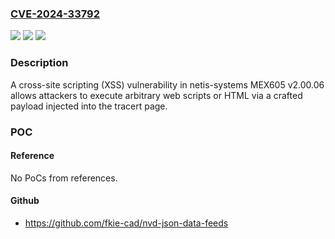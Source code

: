 ### [CVE-2024-33792](https://cve.mitre.org/cgi-bin/cvename.cgi?name=CVE-2024-33792)
![](https://img.shields.io/static/v1?label=Product&message=n%2Fa&color=blue)
![](https://img.shields.io/static/v1?label=Version&message=n%2Fa&color=blue)
![](https://img.shields.io/static/v1?label=Vulnerability&message=n%2Fa&color=brighgreen)

### Description

A cross-site scripting (XSS) vulnerability in netis-systems MEX605 v2.00.06 allows attackers to execute arbitrary web scripts or HTML via a crafted payload injected into the tracert page.

### POC

#### Reference
No PoCs from references.

#### Github
- https://github.com/fkie-cad/nvd-json-data-feeds

